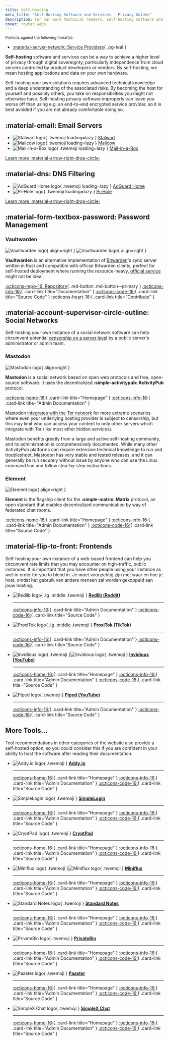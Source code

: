 ```yaml
---
title: Self-Hosting
meta_title: "Self-Hosting Software and Services - Privacy Guides"
description: For our more technical readers, self-hosting software and services can provide additional privacy assurances since you have maximum control over your data.
cover: router.webp
---
```


<small>Protects against the following threat(s):</small>

- [:material-server-network: Service Providers](../basics/common-threats.md#privacy-from-service-providers){ .pg-teal }

**Self-hosting** software and services can be a way to achieve a higher level of privacy through digital sovereignty, particularly independence from cloud servers controlled by product developers or vendors. By self-hosting, we mean hosting applications and data on your own hardware.

Self-hosting your own solutions requires advanced technical knowledge and a deep understanding of the associated risks. By becoming the host for yourself and possibly others, you take on responsibilities you might not otherwise have. Self-hosting privacy software improperly can leave you worse off than using e.g. an end-to-end encrypted service provider, so it is best avoided if you are not already comfortable doing so.

## :material-email: Email Servers

<div class="grid cards" markdown>

- ![Stalwart logo](../assets/img/self-hosting/stalwart.svg){ .twemoji loading=lazy } [Stalwart](email-servers.md#stalwart)
- ![Mailcow logo](../assets/img/self-hosting/mailcow.svg){ .twemoji loading=lazy } [Mailcow](email-servers.md#mailcow)
- ![Mail-in-a-Box logo](../assets/img/self-hosting/mail-in-a-box.svg){ .twemoji loading=lazy } [Mail-in-a-Box](email-servers.md#mail-in-a-box)

</div>

[Learn more :material-arrow-right-drop-circle:](email-servers.md)

## :material-dns: DNS Filtering

<div class="grid cards" markdown>

- ![AdGuard Home logo](../assets/img/self-hosting/adguard-home.svg){ .twemoji loading=lazy } [AdGuard Home](dns-filtering.md#adguard-home)
- ![Pi-Hole logo](../assets/img/self-hosting/pi-hole.svg){ .twemoji loading=lazy } [Pi-Hole](dns-filtering.md#pi-hole)

</div>

[Learn more :material-arrow-right-drop-circle:](dns-filtering.md)

## :material-form-textbox-password: Password Management

### Vaultwarden

<div class="admonition recommendation" markdown>

![Vaultwarden logo](../assets/img/self-hosting/vaultwarden.svg#only-light){ align=right }
![Vaultwarden logo](../assets/img/self-hosting/vaultwarden-dark.svg#only-dark){ align=right }

**Vaultwarden** is an alternative implementation of [Bitwarden](../passwords.md#bitwarden)'s sync server written in Rust and compatible with official Bitwarden clients, perfect for self-hosted deployment where running the resource-heavy, [official service](https://github.com/bitwarden/server) might not be ideal.

[:octicons-repo-16: Repository](https://github.com/dani-garcia/vaultwarden#readme){ .md-button .md-button--primary }
[:octicons-info-16:](https://github.com/dani-garcia/vaultwarden/wiki){ .card-link title="Documentation" }
[:octicons-code-16:](https://github.com/dani-garcia/vaultwarden){ .card-link title="Source Code" }
[:octicons-heart-16:](https://github.com/sponsors/dani-garcia){ .card-link title="Contribute" }

</div>

## :material-account-supervisor-circle-outline: Social Networks

Self-hosting your own instance of a social network software can help circumvent potential [censorship on a server level](../social-networks.md#censorship-resistance) by a public server's administrator or admin team.

### Mastodon

<div class="admonition recommendation" markdown>

![Mastodon logo](../assets/img/social-networks/mastodon.svg){ align=right }

**Mastodon** is a social network based on open web protocols and free, open-source software. It uses the decentralized **:simple-activitypub: ActivityPub** protocol.

[:octicons-home-16:](https://joinmastodon.org){ .card-link title="Homepage" }
[:octicons-info-16:](https://docs.joinmastodon.org/admin/prerequisites){ .card-link title="Admin Documentation" }

</div>

Mastodon [integrates with the Tor network](https://docs.joinmastodon.org/admin/optional/tor) for more extreme scenarios where even your underlying hosting provider is subject to censorship, but this may limit who can access your content to only other servers which integrate with Tor (like most other hidden services).

Mastodon benefits greatly from a large and active self-hosting community, and its administration is comprehensively documented. While many other ActivityPub platforms can require extensive technical knowledge to run and troubleshoot, Mastodon has very stable and tested releases, and it can generally be run securely without issue by anyone who can use the Linux command line and follow step-by-step instructions.

### Element

<div class="admonition recommendation" markdown>

![Element logo](../assets/img/social-networks/element.svg){ align=right }

**Element** is the flagship client for the **:simple-matrix: Matrix** protocol, an open standard that enables decentralized communication by way of federated chat rooms.

[:octicons-home-16:](https://element.io){ .card-link title="Homepage" }
[:octicons-info-16:](https://element-hq.github.io/synapse/latest){ .card-link title="Admin Documentation" }
[:octicons-code-16:](https://github.com/element-hq){ .card-link title="Source Code" }

</div>

## :material-flip-to-front: Frontends

Self-hosting your own instance of a web-based frontend can help you circumvent rate limits that you may encounter on high-traffic, public instances. It is important that you have other people using your instance as well in order for you to blend in. Je moet voorzichtig zijn met waar en hoe je host, omdat het gebruik van andere mensen zal worden gekoppeld aan jouw hosting.

<div class="grid cards" markdown>

- ![Redlib logo](../assets/img/frontends/redlib.svg){ .lg .middle .twemoji } [**Redlib (Reddit)**](../frontends.md#redlib)

  ---

  [:octicons-info-16:](https://github.com/redlib-org/redlib#deployment){ .card-link title="Admin Documentation" }
  [:octicons-code-16:](https://github.com/redlib-org/redlib){ .card-link title="Source Code" }

- ![ProxiTok logo](../assets/img/frontends/proxitok.svg){ .lg .middle .twemoji } [**ProxiTok (TikTok)**](../frontends.md#proxitok)

  ---

  [:octicons-info-16:](https://github.com/pablouser1/ProxiTok/wiki/Self-hosting){ .card-link title="Admin Documentation" }
  [:octicons-code-16:](https://github.com/pablouser1/ProxiTok){ .card-link title="Source Code" }

- ![Invidious logo](../assets/img/frontends/invidious.svg#only-light){ .twemoji }![Invidious logo](../assets/img/frontends/invidious-dark.svg#only-dark){ .twemoji } [**Invidious (YouTube)**](../frontends.md#invidious)

  ---

  [:octicons-home-16:](https://invidious.io){ .card-link title="Homepage" }
  [:octicons-info-16:](https://docs.invidious.io/installation){ .card-link title="Admin Documentation" }
  [:octicons-code-16:](https://github.com/iv-org/invidious){ .card-link title="Source Code" }

- ![Piped logo](../assets/img/frontends/piped.svg){ .twemoji } [**Piped (YouTube)**](../frontends.md#piped)

  ---

  [:octicons-info-16:](https://docs.piped.video/docs/self-hosting){ .card-link title="Admin Documentation" }
  [:octicons-code-16:](https://github.com/TeamPiped/Piped){ .card-link title="Source Code" }

</div>

## More Tools...

Tool recommendations in other categories of the website also provide a self-hosted option, so you could consider this if you are confident in your ability to host the software after reading their documentation.

<div class="grid cards" markdown>

- ![Addy.io logo](../assets/img/email-aliasing/addy.svg){ .twemoji } [**Addy.io**](../email-aliasing.md#addyio)

  ---

  [:octicons-home-16:](https://addy.io){ .card-link title="Homepage" }
  [:octicons-info-16:](https://addy.io/self-hosting){ .card-link title="Admin Documentation" }
  [:octicons-code-16:](https://github.com/anonaddy){ .card-link title="Source Code" }

- ![SimpleLogin logo](../assets/img/email-aliasing/simplelogin.svg){ .twemoji } [**SimpleLogin**](../email-aliasing.md#simplelogin)

  ---

  [:octicons-home-16:](https://addy.io){ .card-link title="Homepage" }
  [:octicons-info-16:](https://github.com/simple-login/app#prerequisites){ .card-link title="Admin Documentation" }
  [:octicons-code-16:](https://github.com/simple-login){ .card-link title="Source Code" }

- ![CryptPad logo](../assets/img/document-collaboration/cryptpad.svg){ .twemoji } [**CryptPad**](../document-collaboration.md#cryptpad)

  ---

  [:octicons-home-16:](https://cryptpad.fr){ .card-link title="Homepage" }
  [:octicons-info-16:](https://docs.cryptpad.org/en/admin_guide/index.html){ .card-link title="Admin Documentation" }
  [:octicons-code-16:](https://github.com/xwiki-labs/cryptpad){ .card-link title="Source Code" }

- ![Miniflux logo](../assets/img/news-aggregators/miniflux.svg#only-light){ .twemoji }![Miniflux logo](../assets/img/news-aggregators/miniflux-dark.svg#only-dark){ .twemoji } [**Miniflux**](../news-aggregators.md#miniflux)

  ---

  [:octicons-home-16:](https://miniflux.app){ .card-link title="Homepage" }
  [:octicons-info-16:](https://miniflux.app/docs/index.html#administration-guide){ .card-link title="Admin Documentation" }
  [:octicons-code-16:](https://github.com/miniflux/v2){ .card-link title="Source Code" }

- ![Standard Notes logo](../assets/img/notebooks/standard-notes.svg){ .twemoji } [**Standard Notes**](../notebooks.md#standard-notes)

  ---

  [:octicons-home-16:](https://standardnotes.com){ .card-link title="Homepage" }
  [:octicons-info-16:](https://standardnotes.com/help/47/can-i-self-host-standard-notes){ .card-link title="Admin Documentation" }
  [:octicons-code-16:](https://github.com/standardnotes){ .card-link title="Source Code" }

- ![PrivateBin logo](../assets/img/pastebins/privatebin.svg){ .twemoji } [**PrivateBin**](../pastebins.md#privatebin)

  ---

  [:octicons-home-16:](https://privatebin.info){ .card-link title="Homepage" }
  [:octicons-info-16:](https://github.com/PrivateBin/PrivateBin/blob/master/doc/Installation.md){ .card-link title="Admin Documentation" }
  [:octicons-code-16:](https://github.com/PrivateBin/PrivateBin){ .card-link title="Source Code" }

- ![Paaster logo](../assets/img/pastebins/paaster.svg){ .twemoji } [**Paaster**](../pastebins.md#paaster)

  ---

  [:octicons-home-16:](https://paaster.io){ .card-link title="Homepage" }
  [:octicons-info-16:](https://github.com/WardPearce/paaster#deployment){ .card-link title="Admin Documentation" }
  [:octicons-code-16:](https://github.com/WardPearce/paaster){ .card-link title="Source Code" }

- ![SimpleX Chat logo](../assets/img/messengers/simplex.svg){ .twemoji } [**SimpleX Chat**](../real-time-communication.md#simplex-chat)

  ---

  [:octicons-home-16:](https://simplex.chat){ .card-link title="Homepage" }
  [:octicons-info-16:](https://simplex.chat/docs/server.html){ .card-link title="Admin Documentation" }
  [:octicons-code-16:](https://github.com/simplex-chat){ .card-link title="Source Code" }

</div>
